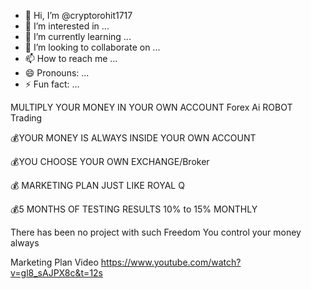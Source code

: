 - 👋 Hi, I’m @cryptorohit1717
- 👀 I’m interested in ...
- 🌱 I’m currently learning ...
- 💞️ I’m looking to collaborate on ...
- 📫 How to reach me ...
- 😄 Pronouns: ...
- ⚡ Fun fact: ...

<!---
cryptorohit1717/cryptorohit1717 is a ✨ special ✨ repository because its `README.md` (this file) appears on your GitHub profile.
You can click the Preview link to take a look at your changes.
--->
MULTIPLY YOUR MONEY IN YOUR OWN ACCOUNT
Forex Ai ROBOT Trading

💰YOUR MONEY IS ALWAYS INSIDE YOUR OWN ACCOUNT

💰YOU CHOOSE YOUR OWN EXCHANGE/Broker

💰 MARKETING PLAN JUST LIKE ROYAL Q

💰5 MONTHS OF TESTING RESULTS 10% to 15% MONTHLY

There has been no project with such Freedom 
You control your money always

Marketing Plan Video
https://www.youtube.com/watch?v=gl8_sAJPX8c&t=12s
